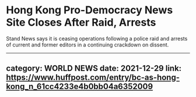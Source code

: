 # Hong Kong Pro-Democracy News Site Closes After Raid, Arrests

Stand News says it is ceasing operations following a police raid and arrests of current and former editors in a continuing crackdown on dissent.

---
category: WORLD NEWS
date: 2021-12-29
link: https://www.huffpost.com/entry/bc-as-hong-kong_n_61cc4233e4b0bb04a6352009
---
